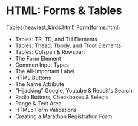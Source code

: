 # HTML: Forms & Tables

Tables(heaviest_birds.html)
Form(forms.html)

 - Tables: TR, TD, and TH Elements
 - Tables: Thead, Tbody, and Tfoot Elements
 - Tables: Colspan & Rowspan
 - The Form Element
 - Common Input Types
 - The All-Important Label
 - HTML Buttons
 - The Name Attribute
 - "Hijacking" Google, Youtube & Reddit's Search
 - Radio Buttons, Checkboxes & Selects
 - Range & Text Area
 - HTML5 Form Validations
 - Creating a Marathon Registration Form 